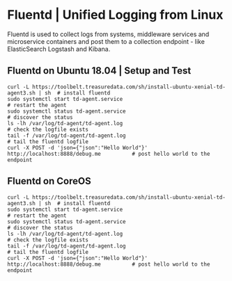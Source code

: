 
# Fluentd | Unified Logging from Linux


Fluentd is used to collect logs from systems, middleware services and microservice containers and post them to a collection endpoint - like ElasticSearch Logstash and Kibana.


## Fluentd on  Ubuntu 18.04 | Setup and Test

```
curl -L https://toolbelt.treasuredata.com/sh/install-ubuntu-xenial-td-agent3.sh | sh  # install fluentd
sudo systemctl start td-agent.service                                                 # restart the agent
sudo systemctl status td-agent.service                                                # discover the status
ls -lh /var/log/td-agent/td-agent.log                                                 # check the logfile exists
tail -f /var/log/td-agent/td-agent.log                                                # tail the fluentd logfile
curl -X POST -d 'json={"json":"Hello World"}' http://localhost:8888/debug.me          # post hello world to the endpoint
```


## Fluentd on CoreOS

```
curl -L https://toolbelt.treasuredata.com/sh/install-ubuntu-xenial-td-agent3.sh | sh  # install fluentd
sudo systemctl start td-agent.service                                                 # restart the agent
sudo systemctl status td-agent.service                                                # discover the status
ls -lh /var/log/td-agent/td-agent.log                                                 # check the logfile exists
tail -f /var/log/td-agent/td-agent.log                                                # tail the fluentd logfile
curl -X POST -d 'json={"json":"Hello World"}' http://localhost:8888/debug.me          # post hello world to the endpoint
```


